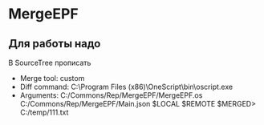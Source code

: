 ﻿# MergeEPF

## Для работы надо
В SourceTree прописать
* Merge tool: custom
* Diff command: C:\Program Files (x86)\OneScript\bin\oscript.exe
* Arguments: C:/Commons/Rep/MergeEPF/MergeEPF.os C:/Commons/Rep/MergeEPF/Main.json $LOCAL $REMOTE $MERGED> C:/temp/111.txt
